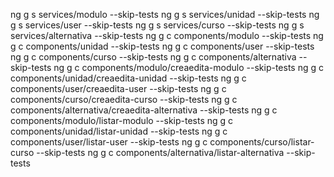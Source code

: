 ng g s services/modulo --skip-tests
ng g s services/unidad --skip-tests
ng g s services/user --skip-tests
ng g s services/curso --skip-tests
ng g s services/alternativa --skip-tests
ng g c components/modulo --skip-tests
ng g c components/unidad --skip-tests
ng g c components/user --skip-tests
ng g c components/curso --skip-tests
ng g c components/alternativa --skip-tests
ng g c components/modulo/creaedita-modulo --skip-tests
ng g c components/unidad/creaedita-unidad --skip-tests
ng g c components/user/creaedita-user --skip-tests
ng g c components/curso/creaedita-curso --skip-tests
ng g c components/alternativa/creaedita-alternativa --skip-tests
ng g c components/modulo/listar-modulo --skip-tests
ng g c components/unidad/listar-unidad --skip-tests
ng g c components/user/listar-user --skip-tests
ng g c components/curso/listar-curso --skip-tests
ng g c components/alternativa/listar-alternativa --skip-tests
